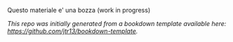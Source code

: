 Questo materiale e' una bozza (work in progress)


*This repo was initially generated from a bookdown template available here: https://github.com/jtr13/bookdown-template.*

